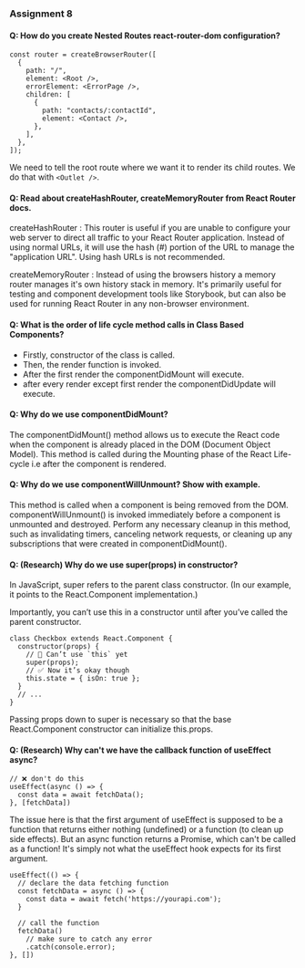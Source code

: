 ### Assignment 8
#### Q: How do you create Nested Routes react-router-dom configuration?
```
const router = createBrowserRouter([
  {
    path: "/",
    element: <Root />,
    errorElement: <ErrorPage />,
    children: [
      {
        path: "contacts/:contactId",
        element: <Contact />,
      },
    ],
  },
]);
```
We need to tell the root route where we want it to render its child routes. We do that with `<Outlet />`.
#### Q: Read about createHashRouter, createMemoryRouter from React Router docs.
createHashRouter : This router is useful if you are unable to configure your web server to direct all traffic to your React Router application. Instead of using normal URLs, it will use the hash (#) portion of the URL to manage the "application URL".
Using hash URLs is not recommended.

createMemoryRouter : Instead of using the browsers history a memory router manages it's own history stack in memory. It's primarily useful for testing and component development tools like Storybook, but can also be used for running React Router in any non-browser environment.

#### Q: What is the order of life cycle method calls in Class Based Components?
- Firstly, constructor of the class is called. 
- Then, the render function is invoked.
- After the first render the componentDidMount will execute.
- after every render except first render the componentDidUpdate will execute.

#### Q: Why do we use componentDidMount?
The componentDidMount() method allows us to execute the React code when the component is already placed in the DOM (Document Object Model). This method is called during the Mounting phase of the React Life-cycle i.e after the component is rendered.

#### Q: Why do we use componentWillUnmount? Show with example.
This method is called when a component is being removed from the DOM.
componentWillUnmount() is invoked immediately before a component is unmounted and destroyed. Perform any necessary cleanup in this method, such as invalidating timers, canceling network requests, or cleaning up any subscriptions that were created in componentDidMount().

#### Q: (Research) Why do we use super(props) in constructor?
In JavaScript, super refers to the parent class constructor. (In our example, it points to the React.Component implementation.)

Importantly, you can’t use this in a constructor until after you’ve called the parent constructor.
```
class Checkbox extends React.Component {
  constructor(props) {
    // 🔴 Can’t use `this` yet
    super(props);
    // ✅ Now it’s okay though
    this.state = { isOn: true };
  }
  // ...
}
```
Passing props down to super is necessary so that the base React.Component constructor can initialize this.props.

#### Q: (Research) Why can't we have the callback function of useEffect async?
```
// ❌ don't do this
useEffect(async () => {
  const data = await fetchData();
}, [fetchData])
```
The issue here is that the first argument of useEffect is supposed to be a function that returns either nothing (undefined) or a function (to clean up side effects). But an async function returns a Promise, which can't be called as a function! It's simply not what the useEffect hook expects for its first argument.
```
useEffect(() => {
  // declare the data fetching function
  const fetchData = async () => {
    const data = await fetch('https://yourapi.com');
  }

  // call the function
  fetchData()
    // make sure to catch any error
    .catch(console.error);
}, [])
```